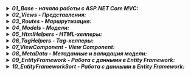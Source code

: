 <details> <summary><b><i>01_Base - начало работы с ASP.NET Core MVC:</i></b></summary>
   <ul>
     <li> Глава 1 - 2. Введение в ASP.NET Core MVC </li>
   </ul>  
</details>

<details> <summary><b><i>02_Views - Представления:</i></b></summary>
   <ul>
     <li> Глава 3. Работа с представлениями </li>
   </ul>  
</details>

<details> <summary><b><i>03_Routes - Маршрутизация:</i></b></summary>
   <ul>
     <li> Глава 4. Маршрутизация </li>
   </ul>  
</details>

<details> <summary><b><i>04_Models - Модели:</i></b></summary>
   <ul>
     <li> Глава 5. Введение в определение и применение моделей </li>
   </ul>  
</details>

<details> <summary><b><i>05_HtmlHelpers - HTML-хелперы:</i></b></summary>
   <ul>
     <li> Глава 6. HTML-хелперы </li>
   </ul>  
</details>

<details> <summary><b><i>06_TagHelpers - Tag-хелперы:</i></b></summary>
   <ul>
     <li> Глава 7. Tag-хелперы </li>
   </ul>  
</details>

<details> <summary><b><i>07_ViewComponent - View Component:</i></b></summary>
   <ul>
     <li> Глава 8. Определение компонента представлений </li>
   </ul>  
</details>

<details> <summary><b><i>08_MetaData - Метаданные и валидация модели:</i></b></summary>
   <ul>
     <li> Глава 9. Валидация модели на стороне сервера </li>
   </ul>  
</details>

<details> <summary><b><i>09_EntityFramework - Работа с данными в Entity Framework:</i></b></summary>
   <ul>
     <li> Глава 11. Работа с данными в Entity Framework </li>
   </ul>  
</details>

<details> <summary><b><i>10_EntityFrameworkSort - Работа с данными в Entity Framework:</i></b></summary>
   <ul>
     <li> Глава 11. Сортировка данных </li>
   </ul>  
</details>
